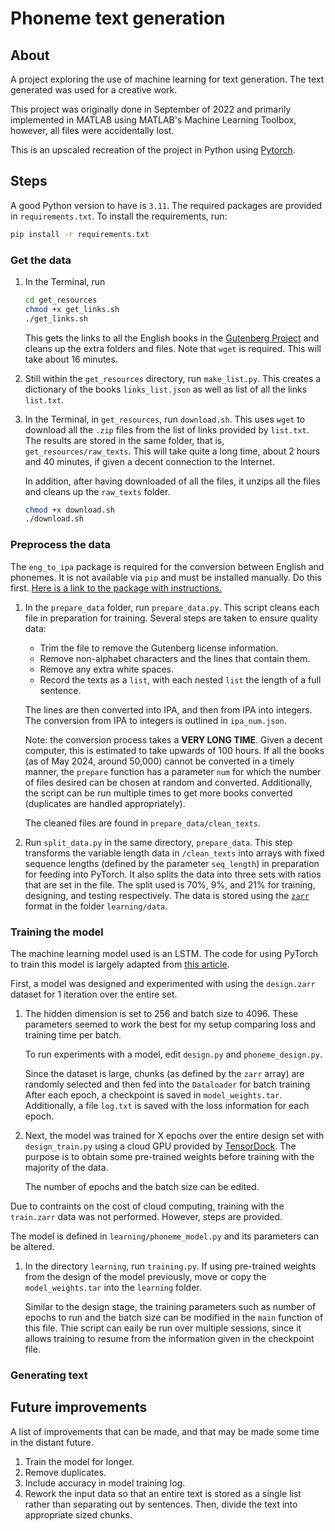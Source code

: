 
# Phoneme text generation

## About

A project exploring the use of machine learning for text generation.
The text generated was used for a creative work.

This project was originally done in September of 2022 and primarily implemented in MATLAB using MATLAB's Machine Learning Toolbox, however, all files were accidentally lost.

This is an upscaled recreation of the project in Python using [Pytorch](https://pytorch.org/).

## Steps

A good Python version to have is `3.11`.
The required packages are provided in `requirements.txt`.
To install the requirements, run:

   ```bash
   pip install -r requirements.txt
   ```

### Get the data

1. In the Terminal, run

    ```bash
    cd get_resources
    chmod +x get_links.sh
    ./get_links.sh
    ```

   This gets the links to all the English books in the [Gutenberg Project](https://www.gutenberg.org/) and cleans up the extra folders and files.
   Note that `wget` is required.
   This will take about 16 minutes.

2. Still within the `get_resources` directory, run `make_list.py`.
   This creates a dictionary of the books `links_list.json` as well as list of all the links `list.txt`.

3. In the Terminal, in `get_resources`, run `download.sh`.
   This uses `wget` to download all the `.zip` files from the list of links provided by `list.txt`.
   The results are stored in the same folder, that is, `get_resources/raw_texts`.
   This will take quite a long time, about 2 hours and 40 minutes, if given a decent connection to the Internet.

   In addition, after having downloaded of all the files, it unzips all the files and cleans up the `raw_texts` folder.

    ```bash
    chmod +x download.sh
    ./download.sh
    ```

### Preprocess the data

The `eng_to_ipa` package is required for the conversion between English and phonemes.
It is not available via `pip` and must be installed manually.
Do this first.
[Here is a link to the package with instructions.](https://github.com/mphilli/English-to-IPA)

1. In the `prepare_data` folder, run `prepare_data.py`.
   This script cleans each file in preparation for training.
   Several steps are taken to ensure quality data:
   - Trim the file to remove the Gutenberg license information.
   - Remove non-alphabet characters and the lines that contain them.
   - Remove any extra white spaces.
   - Record the texts as a `list`, with each nested `list` the length of a full sentence.

   The lines are then converted into IPA, and then from IPA into integers.
   The conversion from IPA to integers is outlined in `ipa_num.json`.

   Note: the conversion process takes a **VERY LONG TIME**.
   Given a decent computer, this is estimated to take upwards of 100 hours.
   If all the books (as of May 2024, around 50,000) cannot be converted in a timely manner, the `prepare` function has a parameter `num` for which the number of files desired can be chosen at random and converted.
   Additionally, the script can be run multiple times to get more books converted (duplicates are handled appropriately).

   The cleaned files are found in `prepare_data/clean_texts`.

2. Run `split_data.py` in the same directory, `prepare_data`.
   This step transforms the variable length data in `/clean_texts` into arrays with fixed sequence lengths (defined by the parameter `seq_length`) in preparation for feeding into PyTorch.
   It also splits the data into three sets with ratios that are set in the file.
   The split used is 70%, 9%, and 21% for training, designing, and testing respectively.
   The data is stored using the [`zarr`](https://zarr.readthedocs.io/en/stable/index.html) format in the folder `learning/data`.

### Training the model

The machine learning model used is an LSTM.
The code for using PyTorch to train this model is largely adapted from [this article](https://machinelearningmastery.com/text-generation-with-lstm-in-pytorch/).

First, a model was designed and experimented with using the `design.zarr` dataset for 1 iteration over the entire set.

1. The hidden dimension is set to 256 and batch size to 4096.
   These parameters seemed to work the best for my setup comparing loss and training time per batch.

   To run experiments with a model, edit `design.py` and `phoneme_design.py`.

   Since the dataset is large, chunks (as defined by the `zarr` array) are randomly selected and then fed into the `Dataloader` for batch training
   After each epoch, a checkpoint is saved in `model_weights.tar`.
   Additionally, a file `log.txt` is saved with the loss information for each epoch.

2. Next, the model was trained for X epochs over the entire design set with `design_train.py` using a cloud GPU provided by [TensorDock](https://www.tensordock.com/).
   The purpose is to obtain some pre-trained weights before training with the majority of the data.

   The number of epochs and the batch size can be edited.

Due to contraints on the cost of cloud computing, training with the `train.zarr` data was not performed.
However, steps are provided.

The model is defined in `learning/phoneme_model.py` and its parameters can be altered.

1. In the directory `learning`, run `training.py`.
   If using pre-trained weights from the design of the model previously, move or copy the `model_weights.tar` into the `learning` folder.

   Similar to the design stage, the training parameters such as number of epochs to run and the batch size can be modified in the `main` function of this file.
   Thie script can eaily be run over multiple sessions, since it allows training to resume from the information given in the checkpoint file.

### Generating text

## Future improvements

A list of improvements that can be made, and that may be made some time in the distant future.

1. Train the model for longer.
2. Remove duplicates.
3. Include accuracy in model training log.
4. Rework the input data so that an entire text is stored as a single list rather than separating out by sentences.
   Then, divide the text into appropriate sized chunks.
